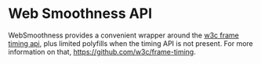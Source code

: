 # Web Smoothness API

WebSmoothness provides a convenient wrapper around the [w3c frame timing
api](https://github.com/w3c/frame-timing), plus limited polyfills when the
timing API is not present. For more information on that,
https://github.com/w3c/frame-timing.
